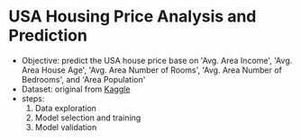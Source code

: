 # USA Housing Price Analysis and Prediction
- Objective: predict the USA house price base on 'Avg. Area Income', 'Avg. Area House Age', 'Avg. Area Number of Rooms', 'Avg. Area Number of Bedrooms', and 'Area Population' 
- Dataset: original from [Kaggle](https://www.kaggle.com/dmvreddy91/usahousing)
- steps:
  1. Data exploration
  2. Model selection and training
  3. Model validation
